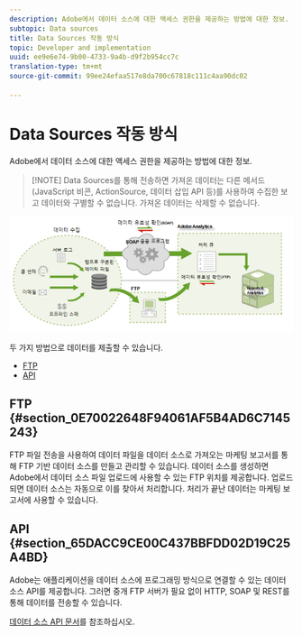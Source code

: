 ```yaml
---
description: Adobe에서 데이터 소스에 대한 액세스 권한을 제공하는 방법에 대한 정보.
subtopic: Data sources
title: Data Sources 작동 방식
topic: Developer and implementation
uuid: ee9e6e74-9b00-4733-9a4b-d9f2b954cc7c
translation-type: tm+mt
source-git-commit: 99ee24efaa517e8da700c67818c111c4aa90dc02

---
```



# Data Sources 작동 방식

Adobe에서 데이터 소스에 대한 액세스 권한을 제공하는 방법에 대한 정보.

> [!NOTE] Data Sources를 통해 전송하면 가져온 데이터는 다른 메서드(JavaScript 비콘, ActionSource, 데이터 삽입 API 등)를 사용하여 수집한 보고 데이터와 구별할 수 없습니다. 가져온 데이터는 삭제할 수 없습니다.

![](assets/data_sources_overview.png)

두 가지 방법으로 데이터를 제출할 수 있습니다.

* [FTP](/help/import/c-data-sources/datasrc-how-data-sources-works.md#section_0E70022648F94061AF5B4AD6C7145243)
* [API](/help/import/c-data-sources/datasrc-how-data-sources-works.md#section_65DACC9CE00C437BBFDD02D19C25A4BD)

## FTP {#section_0E70022648F94061AF5B4AD6C7145243}

FTP 파일 전송을 사용하여 데이터 파일을 데이터 소스로 가져오는 마케팅 보고서를 통해 FTP 기반 데이터 소스를 만들고 관리할 수 있습니다. 데이터 소스를 생성하면 Adobe에서 데이터 소스 파일 업로드에 사용할 수 있는 FTP 위치를 제공합니다. 업로드되면 데이터 소스는 자동으로 이를 찾아서 처리합니다. 처리가 끝난 데이터는 마케팅 보고서에 사용할 수 있습니다.

## API {#section_65DACC9CE00C437BBFDD02D19C25A4BD}

Adobe는 애플리케이션을 데이터 소스에 프로그래밍 방식으로 연결할 수 있는 데이터 소스 API를 제공합니다. 그러면 중개 FTP 서버가 필요 없이 HTTP, SOAP 및 REST를 통해 데이터를 전송할 수 있습니다. 

[데이터 소스 API 문서](https://github.com/AdobeDocs/analytics-1.4-apis/tree/master/docs/data-sources-api)를 참조하십시오.

